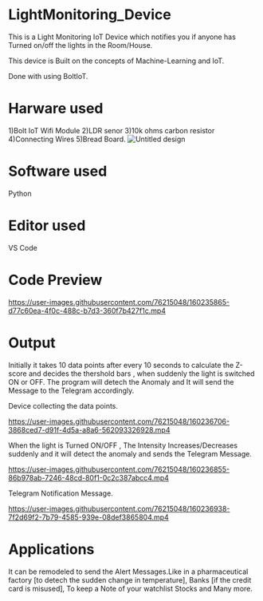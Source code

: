 # LightMonitoring_Device
This is a Light Monitoring IoT Device which notifies you if anyone has Turned on/off the lights in the Room/House.

This device is Built on the concepts of Machine-Learning and IoT.

Done with using BoltIoT.  
# Harware used
  1)Bolt IoT Wifi Module
  2)LDR senor
  3)10k ohms carbon resistor
  4)Connecting Wires
  5)Bread Board.
![Untitled design](https://user-images.githubusercontent.com/76215048/160235428-bd99c416-1714-4174-a7b7-5a150e2004f1.jpg)
# Software used
  Python
# Editor used
  VS Code
# Code Preview


https://user-images.githubusercontent.com/76215048/160235865-d77c60ea-4f0c-488c-b7d3-360f7b427f1c.mp4

# Output
Initially it takes 10 data points after every 10 seconds to calculate the Z-score and decides the thershold bars , when suddenly the light is switched ON or OFF. The program will detech the Anomaly and It will send the Message to the Telegram accordingly.

Device collecting the data points.


https://user-images.githubusercontent.com/76215048/160236706-3868ced7-d91f-4d5a-a8a6-562093326928.mp4

When the light is Turned ON/OFF , The Intensity Increases/Decreases suddenly and it will detect the anomaly and sends the Telegram Message.


https://user-images.githubusercontent.com/76215048/160236855-86b978ab-7246-48cd-80f1-0c2c387abcc4.mp4

Telegram Notification Message.


https://user-images.githubusercontent.com/76215048/160236938-7f2d69f2-7b79-4585-939e-08def3865804.mp4

# Applications
It can be remodeled to send the Alert Messages.Like in a pharmaceutical factory [to detech the sudden change in temperature], Banks [if the credit card is misused], To keep a Note of your watchlist Stocks and Many more.

